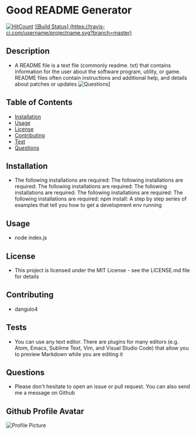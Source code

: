 # Good README Generator
  [![HitCount](http://hits.dwyl.com/{username}/{project}.svg)](http://hits.dwyl.com/{username}/{project})
  [![Build Status] (https://travis-ci.com/username/projectname.svg?branch=master)](https://travis-ci.com/username/projectname)
  ## Description
  * A README file is a text file (commonly readme. txt) that contains information for the user about the software program, utility, or game. README files often contain instructions and additional help, and details about patches or updates
  ![Questions](utils/images/example.gif)]
   ## Table of Contents
  - [Installation](#Installation)
  - [Usage](#Usage)
  - [License](#License)
  - [Contributing](#Contributing)
  - [Test](#Test)
  - [Questions](#Questions)
  ## Installation
  * The following installations are required: The following installations are required: The following installations are required: The following installations are required: The following installations are required:  The following installations are required: npm install: A step by step series of examples that tell you how to get a development env running
  ## Usage
  * node index.js
  ## License
  * This project is licensed under the MIT License - see the LICENSE.md file for details
  ## Contributing
  * dangulo4
  ## Tests
  * You can use any text editor. There are plugins for many editors (e.g. Atom, Emacs, Sublime Text, Vim, and Visual Studio Code) that allow you to preview Markdown while you are editing it
  ## Questions
  * Please don't hesitate to open an issue or pull request. You can also send me a message on Github
  ## Github Profile Avatar
  ![Profile Picture](https://avatars2.githubusercontent.com/u/56409526?v=4=250x)
 

